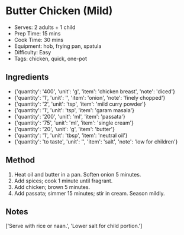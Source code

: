 # Butter Chicken (Mild)

- Serves: 2 adults + 1 child
- Prep Time: 15 mins
- Cook Time: 30 mins
- Equipment: hob, frying pan, spatula
- Difficulty: Easy
- Tags: chicken, quick, one-pot

## Ingredients

- {'quantity': '400', 'unit': 'g', 'item': 'chicken breast', 'note': 'diced'}
- {'quantity': '1', 'unit': '', 'item': 'onion', 'note': 'finely chopped'}
- {'quantity': '2', 'unit': 'tsp', 'item': 'mild curry powder'}
- {'quantity': '1', 'unit': 'tsp', 'item': 'garam masala'}
- {'quantity': '200', 'unit': 'ml', 'item': 'passata'}
- {'quantity': '75', 'unit': 'ml', 'item': 'single cream'}
- {'quantity': '20', 'unit': 'g', 'item': 'butter'}
- {'quantity': '1', 'unit': 'tbsp', 'item': 'neutral oil'}
- {'quantity': 'to taste', 'unit': '', 'item': 'salt', 'note': 'low for
  children'}

## Method

1. Heat oil and butter in a pan. Soften onion 5 minutes.
2. Add spices; cook 1 minute until fragrant.
3. Add chicken; brown 5 minutes.
4. Add passata; simmer 15 minutes; stir in cream. Season mildly.

## Notes

['Serve with rice or naan.', 'Lower salt for child portion.']
